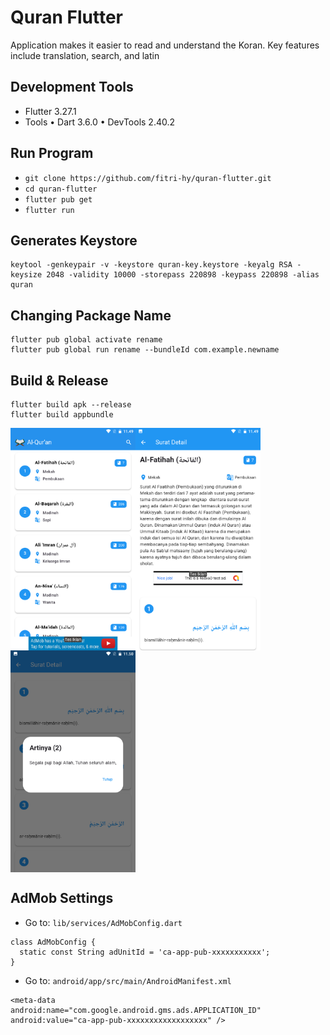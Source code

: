 # Quran Flutter

Application makes it easier to read and understand the Koran. Key features include translation, search, and latin

## Development Tools

- Flutter 3.27.1
- Tools • Dart 3.6.0 • DevTools 2.40.2

## Run Program

- `git clone https://github.com/fitri-hy/quran-flutter.git`
- `cd quran-flutter`
- `flutter pub get`
- `flutter run`

## Generates Keystore

```
keytool -genkeypair -v -keystore quran-key.keystore -keyalg RSA -keysize 2048 -validity 10000 -storepass 220898 -keypass 220898 -alias quran
```

## Changing Package Name

```
flutter pub global activate rename
flutter pub global run rename --bundleId com.example.newname
```

## Build & Release

```
flutter build apk --release
flutter build appbundle
```

<div style="display: flex; flex-wrap: wrap;">
  <img src="./assets/ss/1.png" alt="ss1" width="200"/>
  <img src="./assets/ss/2.png" alt="ss2" width="200"/>
  <img src="./assets/ss/3.png" alt="ss3" width="200"/>
</div>

## AdMob Settings

- Go to: `lib/services/AdMobConfig.dart`

```
class AdMobConfig {
  static const String adUnitId = 'ca-app-pub-xxxxxxxxxxx';
}
```

- Go to: `android/app/src/main/AndroidManifest.xml`

```
<meta-data
android:name="com.google.android.gms.ads.APPLICATION_ID"
android:value="ca-app-pub-xxxxxxxxxxxxxxxxxx" />
```